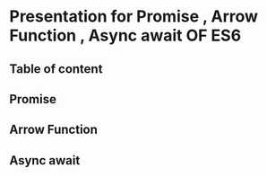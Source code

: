 # Presentation for Promise , Arrow Function , Async await OF ES6


## Table of content 
 



## Promise 
## Arrow Function
## Async await 
